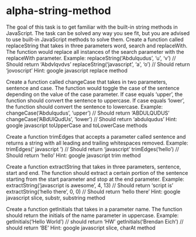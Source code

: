 # alpha-string-method

The goal of this task is to get familiar with the built-in string methods in JavaScript. The task can be solved any way you see fit, but you are advised to use built-in JavaScript methods to solve them.
Create a function called replaceString that takes in three parameters word, search and replaceWith. The function would replace all instances of the search parameter with the replaceWith parameter. Example:
replaceString(‘Abdulqudus’, ‘u’, ‘v’) // Should return ‘Abdvlqvdvs’
replaceString(‘javascript’, ‘a’, ‘o’) // Should return ‘jovoscript’
Hint: google javascript replace method

Create a function called changeCase that takes in two parameters, sentence and case. The function would toggle the case of the sentence depending on the value of the case parameter. If case equals ‘upper’, the function should convert the sentence to uppercase. If case equals ‘lower’, the function should convert the sentence to lowercase. Example:
changeCase(‘Abdulqudus’, ‘upper’) // Should return ‘ABDULQUDUS’
changeCase(‘ABdUlQudUs’, ‘lower’) // Should return ‘abdulqudus’
Hint: google javascript toUpperCase and toLowerCase methods

Create a function trimEdges that accepts a parameter called sentence and returns a string with all leading and trailing whitespaces removed. Example:
trimEdges(‘    javascript    ’) // Should return ‘javascript’
trimEdges(‘hello’) // Should return ‘hello’
Hint: google javascript trim method

Create a function extractString that takes in three parameters, sentence, start and end. The function should extract a certain portion of the sentence starting from the start parameter and stop at the end parameter. Example:
extractString(‘javascript is awesome’, 4, 13) // Should return ‘script is’
extractString(‘hello there’, 0, 0) // Should return ‘hello there’
Hint: google javascript slice, substr, substring method

Create a function getInitials that takes in a parameter name. The function should return the initials of the name parameter in uppercase. Example:
getInitials(‘Hello World’) // should return ‘HW’
getInitials(‘Brendan Eich’) // should return ‘BE’
Hint: google javascript slice, charAt method
